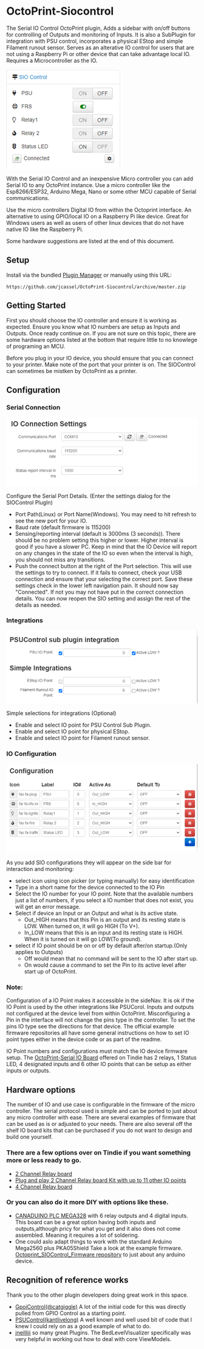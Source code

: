 # OctoPrint-Siocontrol
The Serial IO Control OctoPrint plugin, Adds a sidebar with on/off buttons for controlling of Outputs and monitoring of Inputs. It is also a SubPlugin for integration with PSU control, incorporates a physical EStop and simple Filament runout sensor. Serves as an alterative IO control for users that are not using a Raspberry Pi or other device that can take advantage local IO. Requires a Microcontroller as the IO.

![sidebar view](Assets/img/SideBarExample.PNG)

With the Serial IO Control and an inexpensive Micro controller you can add Serial IO 
to any OctoPrint instance. Use a micro controller like the 
Esp8266/ESP32, Arduino Mega, Nano or some other MCU capable of Serial communications. 

Use the micro controllers Digital IO from within the Octoprint interface. An alternative to using GPIO/local IO on a Raspberry Pi like device. Great for Windows users as well as users of other linux devices that do not have native IO like the Raspberry Pi. 

Some hardware suggestions are listed at the end of this document.

## Setup

Install via the bundled [Plugin Manager](https://docs.octoprint.org/en/master/bundledplugins/pluginmanager.html)
or manually using this URL:

    https://github.com/jcassel/OctoPrint-Siocontrol/archive/master.zip

## Getting Started
First you should choose the IO controller and ensure it is working as expected. Ensure you know what IO numbers are setup as Inputs and Outputs. Once ready continue on. If you are not sure on this topic, there are some hardware options listed at the bottom that require little to no knowlege of programing an MCU.

Before you plug in your IO device, you should ensure that you can connect to your printer. Make note of the port that your printer is on. The SIOControl can sometimes be mistken by OctoPrint as a printer. 

## Configuration

### Serial Connection
![Connection and integrations](Assets/img/SettingsExampleConn.PNG)
							   

Configure the Serial Port Details. (Enter the settings dialog for the SIOControl PlugIn) 
- Port Path(Linux) or Port Name(Windows). You may need to hit refresh to see the new port for your IO. 
- Baud rate (default firmware is 115200)  
- Sensing/reporting interval (default is 3000ms (3 seconds)). There should be no problem setting this higher or lower. Higher interval is good if you have a slower PC. Keep in mind that the IO Device will report on any changes in the state of the IO so even when the interval is high, you should not miss any transitions. 
- Push the connect button at the right of the Port selection. This will use the settings to try to connect. If it fails to connect, check your USB connection and ensure that your selecting the correct port. 
Save these settings check in the lower left navigation pain. It should now say "Connected". If not you may not have put in the correct connection details. You can now reopen the SIO setting and assign the rest of the details as needed. 

### Integrations 
![Integrations](Assets/img/SettingsExampleIntegrations.PNG)

Simple selections for integrations (Optional)
- Enable and select IO point for PSU Control Sub Plugin.
- Enable and select IO point for physical EStop.
- Enable and select IO point for Filament runout sensor.


### IO Configuration
![IO Configuration](Assets/img/SettingsExampleIOConfig.PNG)


As you add SIO configurations they will appear on the side bar for interaction and monitoring:
- select icon using icon picker (or typing manually) for easy identification
- Type in a short name for the device connected to the IO Pin
- Select the IO number for your IO point. Note that the available numbers just a list of numbers, if you select a IO number that does not exist, you will get an error message. 
- Select if device an Input or an Output and what is its active state.
  - Out_HIGH means that this Pin is an output and its resting state is LOW. When turned on, it will go HIGH (To V+).
  - In_LOW means that this is an input and its resting state is HiGH. When it is turned on it will go LOW(To ground).
- select if IO point should be on or off by default after/on startup.(Only applies to Outputs)
  - Off would mean that no command will be sent to the IO after start up. 
  - On would cause a command to set the Pin to its active level after start up of OctoPrint.


### Note:
Configuration of a IO Point makes it accessible in the sideNav. It is ok if the IO Point is used by the other integrations like PSUCorol. Inputs and outputs not configured at the device level from within OctoPrint. Misconfiguring a Pin in the interface will not change the pins type in the controller. To set the pins IO type see the directions for that device. The official example firmware repositories all have some general instructions on how to set IO point types either in the device code or as part of the readme. 

IO Point numbers and configurations must match the IO device firmware setup. The [OctoPrint-Serial IO Board](https://www.tindie.com/products/softwaresedge/octoprint-serial-io-kit/) offered on Tindie has 2 relays, 1 Status LED, 4 designated inputs and 6 other IO points that can be setup as either inputs or outputs. 


## 
## Hardware options
The number of IO and use case is configurable in the firmware of the micro controller. The serial protocol used is simple and can be ported to just about any micro controller with ease. There are several examples of firmware that can be used as is or adjusted to your needs. There are also several off the shelf IO board kits that can be purchased if you do not want to design and build one yourself.

### There are a few options over on Tindie if you want something more or less ready to go. 
- [2 Channel Relay board](https://www.tindie.com/products/softwaresedge/octoprint-siocontrol-2-relay-module/)
- [Plug and play 2 Channel Relay board Kit with up to 11 other IO points](https://www.tindie.com/products/softwaresedge/octoprint-serial-io-kit/)
- [4 Channel Relay board](https://www.tindie.com/products/softwaresedge/octoprint-siocontrol-4-relay-module/)


### Or you can also do it more DIY with options like these. 
- [CANADUINO PLC MEGA328](https://www.amazon.com/dp/B085F3YRK4) with 6 relay outputs and 4 digital inputs. This board can be a great option having both inputs and outputs,although pricy for what you get and it also does not come assembled. Meaning it requires a lot of soldering.  
- One could aslo adapt things to work with the standard Arduino Mega2560 plus PKA05Shield  Take a look at the example firmware. [Octoprint_SIOControl_Firmware repository](https://github.com/jcassel/OctoPrint_SIOControl_Firmware) to just about any arduino device. 



## Recognition of reference works
Thank you to the other plugin developers doing great work in this space. 

- [GpoiControl(@catgiggle)](https://github.com/catgiggle/OctoPrint-GpioControl) A lot of the initial code for this was directly pulled from GPIO Control as a starting point.
- [PSUControl(kantlivelong)](https://github.com/kantlivelong/OctoPrint-PSUControl) A well known and well used bit of code that I knew I could rely on as a good example of what to do.
- [jneilliii](https://github.com/jneilliii) so many great Plugins. The BedLevelVisualizer specifically was very helpful in working out how to deal with core ViewModels. 

